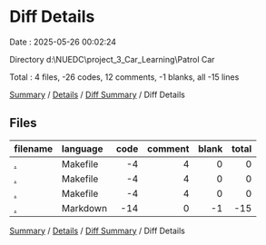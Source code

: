 # Diff Details

Date : 2025-05-26 00:02:24

Directory d:\\NUEDC\\project_3_Car_Learning\\Patrol Car

Total : 4 files,  -26 codes, 12 comments, -1 blanks, all -15 lines

[Summary](results.md) / [Details](details.md) / [Diff Summary](diff.md) / Diff Details

## Files
| filename | language | code | comment | blank | total |
| :--- | :--- | ---: | ---: | ---: | ---: |
| [.](/.) | Makefile | -4 | 4 | 0 | 0 |
| [.](/.) | Makefile | -4 | 4 | 0 | 0 |
| [.](/.) | Makefile | -4 | 4 | 0 | 0 |
| [.](/.) | Markdown | -14 | 0 | -1 | -15 |

[Summary](results.md) / [Details](details.md) / [Diff Summary](diff.md) / Diff Details